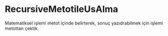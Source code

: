 # RecursiveMetotileUsAlma
Matematiksel işlemi metot içinde belirterek, sonuç yazıdrabilmek için işlemi metottan çektik.
